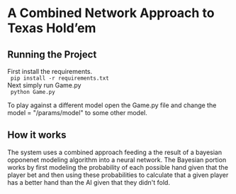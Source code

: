 # A Combined Network Approach to Texas Hold’em
## Running the Project
First install the requirements. \
<code>
pip install -r requirements.txt
</code>
\
Next simply run Game.py \
<code>
python Game.py
</code>

To play against a different model open the Game.py file and change the model = "/params/model" to some other model.

## How it works 
The system uses a combined approach feeding a the result of a bayesian opponenet modeling algorithm into a neural network. The Bayesian portion works by first modeling the probability of each possible hand given that the player bet and then using these probabilities to calculate that a given player has a better hand than the AI given that they didn't fold. 